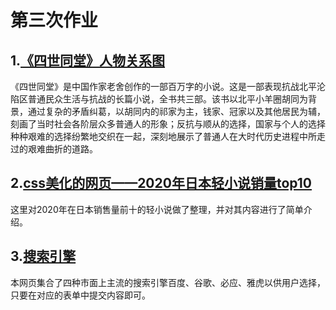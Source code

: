 # 第三次作业
## 1.[《四世同堂》人物关系图](http://fushu-execution.github.io/第三次作业/关系图-分类-四世同堂人物.html)
《四世同堂》是中国作家老舍创作的一部百万字的小说。这是一部表现抗战北平沦陷区普通民众生活与抗战的长篇小说，全书共三部。该书以北平小羊圈胡同为背景，通过复杂的矛盾纠葛，以胡同内的祁家为主，钱家、冠家以及其他居民为辅，刻画了当时社会各阶层众多普通人的形象；反抗与顺从的选择，国家与个人的选择种种艰难的选择纷繁地交织在一起，深刻地展示了普通人在大时代历史进程中所走过的艰难曲折的道路。  
## 2.[css美化的网页——2020年日本轻小说销量top10](http://fushu-execution.github.io/第三次作业/轻小说排行.html)
这里对2020年在日本销售量前十的轻小说做了整理，并对其内容进行了简单介绍。  
## 3.[搜索引擎](http://fushu-execution.github.io/第三次作业/搜索引擎.html)
本网页集合了四种市面上主流的搜索引擎百度、谷歌、必应、雅虎以供用户选择，只要在对应的表单中提交内容即可。
